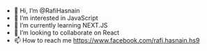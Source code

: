 - 👋 Hi, I’m @RafiHasnain
- 👀 I’m interested in JavaScript
- 🌱 I’m currently learning NEXT.JS
- 💞️ I’m looking to collaborate on React
- 📫 How to reach me https://www.facebook.com/rafi.hasnain.hs9

<!---
RafiHasnain/RafiHasnain is a ✨ special ✨ repository because its `README.md` (this file) appears on your GitHub profile.
You can click the Preview link to take a look at your changes.
--->
